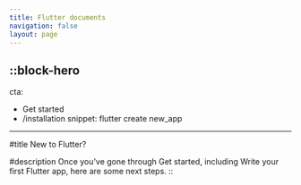 ```yaml
---
title: Flutter documents
navigation: false
layout: page
---
```


::block-hero
---
cta:
  - Get started
  - /installation
snippet: flutter create new_app
---

#title
New to Flutter?

#description
Once you’ve gone through Get started, including Write your first Flutter app, here are some next steps.
::
